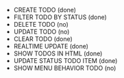- CREATE TODO (done)
- FILTER TODO BY STATUS (done)
- DELETE TODO (no)
- UPDATE TODO (no)
- CLEAR TODO (done)
- REALTIME UPDATE (done)
- SHOW TODOS IN HTML (done)
- UPDATE STATUS TODO ITEM (done)
- SHOW MENU BEHAVIOR TODO (no)
